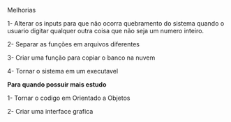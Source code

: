 Melhorias

1- Alterar os inputs para que não ocorra quebramento do sistema quando o usuario digitar qualquer outra coisa que não seja um numero inteiro.

2- Separar as funções em arquivos diferentes

3- Criar uma função para copiar o banco na nuvem 

4- Tornar o sistema em um executavel

****Para quando possuir mais estudo****

1- Tornar o codigo em Orientado a Objetos 

2- Criar uma interface grafica
